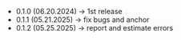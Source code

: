 * 0.1.0 (06.20.2024) -> 1st release
* 0.1.1 (05.21.2025) -> fix bugs and anchor
* 0.1.2 (05.25.2025) -> report and estimate errors


